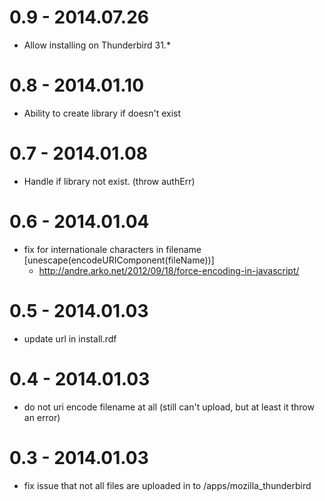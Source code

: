 0.9 - 2014.07.26
================

* Allow installing on Thunderbird 31.* 

0.8 - 2014.01.10
================

* Ability to create library if doesn't exist

0.7 - 2014.01.08
================

* Handle if library not exist. (throw authErr)

0.6 - 2014.01.04
================

* fix for internationale characters in filename [unescape(encodeURIComponent(fileName))]
  - http://andre.arko.net/2012/09/18/force-encoding-in-javascript/

0.5 - 2014.01.03
================
* update url in install.rdf

0.4 - 2014.01.03
================
* do not uri encode filename at all (still can't upload, but at least it throw an error)

0.3 - 2014.01.03
================
* fix issue that not all files are uploaded in to /apps/mozilla_thunderbird

